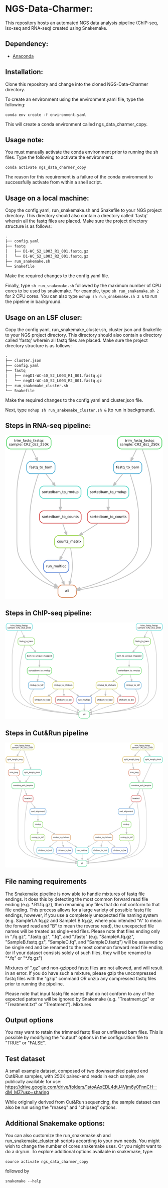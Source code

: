 # NGS-Data-Charmer:

This repository hosts an automated NGS data analysis pipeline (ChIP-seq, Iso-seq and RNA-seq) created using Snakemake. 

## Dependency:
- [Anaconda](https://conda.io/docs/user-guide/install/linux.html) 

## Installation:
Clone this repository and change into the cloned NGS-Data-Charmer directory. 

To create an environment using the environment.yaml file, type the following:

`conda env create -f environment.yaml`

This will create a conda environment called ngs_data_charmer_copy.

## Usage note:

You must manually activate the conda environment prior to running the sh files. Type the following to activate the environment:

`conda activate ngs_data_charmer_copy`

The reason for this requirement is a failure of the conda environment to successfully activate from within a shell script.

## Usage on a local machine:

Copy the config.yaml, run_snakemake.sh and Snakefile to your NGS project directory. This directory should also contain a directory called 'fastq' wherein all the fastq files are placed. Make sure the project directory structure is as follows:
```
.
├── config.yaml
├── fastq
│   ├── D1-WC_S2_L003_R1_001.fastq.gz
│   └── D1-WC_S2_L003_R2_001.fastq.gz
├── run_snakemake.sh
└── Snakefile
```
Make the required changes to the config.yaml file.

Finally, type `sh run_snakemake.sh` followed by the maximum number of CPU cores to be used by snakemake. For example, type `sh run_snakemake.sh 2` for 2 CPU cores. You can also type `nohup sh run_snakemake.sh 2 &` to run the pipeline in background.

## Usage on an LSF cluser:

Copy the config.yaml, run_snakemake_cluster.sh, cluster.json and Snakefile to your NGS project directory. This directory should also contain a directory called 'fastq' wherein all fastq files are placed. Make sure the project directory structure is as follows:
```
.
├── cluster.json
├── config.yaml
├── fastq
│   ├── negD1-WC-40_S2_L003_R1_001.fastq.gz
│   └── negD1-WC-40_S2_L003_R2_001.fastq.gz
├── run_snakemake_cluster.sh
└── Snakefile
```
Make the required changes to the config.yaml and cluster.json file.

Next, type `nohup sh run_snakemake_cluster.sh &` (to run in background).

## Steps in RNA-seq pipeline:

 ![ScreenShot](/dag/dag_rnaseq.png)

## Steps in ChIP-seq pipeline:

 ![ScreenShot](/dag/dag_chipseq.png)

## Steps in Cut&Run pipeline

 ![ScreenShot](/dag/dag_cutrun.png)

## File naming requirements

 The Snakemake pipeline is now able to handle mixtures of fastq file endings. It does this by detecting the most common forward read file ending (e.g. \*.R1.fq.gz), then renaming any files that do not conform to that file ending. This process allows for a large variety of possible fastq file endings, however, if you use a completely unexpected file naming system (e.g. Sample1.A.fq.gz and Sample1.B.fq.gz, where you intended "A" to mean the forward read and "B" to mean the reverse read), the unexpected file names will be treated as single-end files.  Please note that files ending only in ".fq.gz", ".fastq.gz", ".fq", and ".fastq" (e.g. "SampleA.fq.gz", "SampleB.fastq.gz", "SampleC.fq", and "SampleD.fastq") will be assumed to be single end and be renamed to the most common forward read file ending (or if your dataset consists solely of such files, they will be renamed to "\*.fq" or "\*.fq.gz")

Mixtures of ".gz" and non-gzipped fastq files are not allowed, and will result in an error. If you do have such a mixture, please gzip the uncompressed fastq files with the "gzip" command OR unzip any compressed fastq files prior to running the pipeline. 

Please note that input fastq file names that do not conform to any of the expected patterns will be ignored by Snakemake (e.g. "Treatment.gz" or "Treatment.txt" or "Treatment"). Mixtures 

## Output options

You may want to retain the trimmed fastq files or unfiltered bam files. This is possible by modifying the "output" options in the configuration file to "TRUE" or "FALSE". 

## Test dataset

A small example dataset, composed of two downsampled paired end Cut&Run samples, with 250K paired-end reads in each sample, are publically available for use: 
https://drive.google.com/drive/folders/1stoAAxEDL4dtJ4Vjm6y0FnnCH--dM_MZ?usp=sharing

While originally derived from Cut&Run sequencing, the sample dataset can also be run using the "rnaseq" and "chipseq" options.

## Additional Snakemake options:

You can also customize the run\_snakemake.sh and run\_snakemake_cluster.sh scripts according to your own needs. You might wish to change the number of cores snakemake uses. Or you might want to do a dryrun. To explore additional options available in snakemake, type:

`source activate ngs_data_charmer_copy`

followed by 

`snakemake --help`
